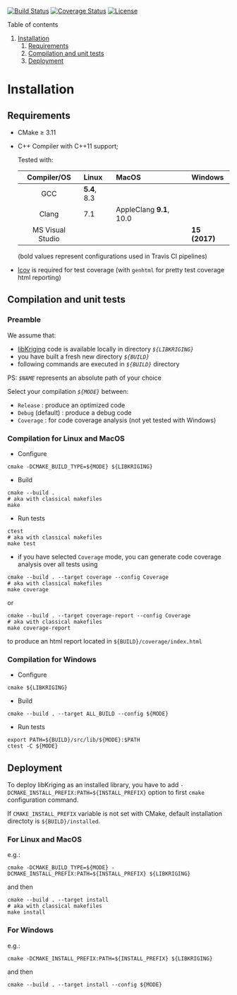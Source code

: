 [![Build Status](https://travis-ci.org/MASCOTNUM/libKriging.svg?branch=master)](https://travis-ci.org/MASCOTNUM/libKriging)
[![Coverage Status](https://coveralls.io/repos/github/MASCOTNUM/libKriging/badge.svg?branch=master)](https://coveralls.io/github/MASCOTNUM/libKriging?branch=master)
[![License](https://img.shields.io/badge/license-Apache%202-blue.svg)](https://opensource.org/licenses/Apache-2.0)

Table of contents

1. [Installation](#installation)
    1. [Requirements](#requirements)
    1. [Compilation and unit tests](#compilation-and-unit-tests)
    1. [Deployment](#deployment)

# Installation

## Requirements
* CMake ≥ 3.11
* C++ Compiler with C++11 support;
  
  Tested with:
     
  |   Compiler/OS    | Linux        | MacOS                    | Windows       |
  |:----------------:|:-------------|:-------------------------|:--------------|
  |       GCC        | **5.4**, 8.3 |                          |               |
  |      Clang       | 7.1          | AppleClang **9.1**, 10.0 |               |
  | MS Visual Studio |              |                          | **15 (2017)** |
  
  (bold values represent configurations used in Travis CI pipelines)
  
* [lcov](http://ltp.sourceforge.net/coverage/lcov.php) is required for test coverage (with `genhtml` for pretty test coverage html reporting) 

## Compilation and unit tests

### Preamble

We assume that:
  * [libKriging](https://github.com/MASCOTNUM/libKriging.git) code is available locally in directory *`${LIBKRIGING}`*  
  * you have built a fresh new directory *`${BUILD}`*
  * following commands are executed in *`${BUILD}`* directory 
  
PS: *`$NAME`* represents an absolute path of your choice

 Select your compilation *`${MODE}`* between: 
  * `Release` : produce an optimized code
  * `Debug` (default) : produce a debug code
  * `Coverage` : for code coverage analysis (not yet tested with Windows)

### Compilation for Linux and MacOS
  * Configure
  ```shell
  cmake -DCMAKE_BUILD_TYPE=${MODE} ${LIBKRIGING}
  ```
  * Build
  ```shell
  cmake --build .
  # aka with classical makefiles
  make  
  ```
  * Run tests
  ```shell
  ctest
  # aka with classical makefiles
  make test  
  ```
  
  * if you have selected `Coverage` mode, you can generate code coverage analysis over all tests using
  ```shell
  cmake --build . --target coverage --config Coverage
  # aka with classical makefiles
  make coverage
   ```
  or 
  ```shell
  cmake --build . --target coverage-report --config Coverage
  # aka with classical makefiles
  make coverage-report
   ```
  to produce an html report located in `${BUILD}/coverage/index.html`
   
### Compilation for Windows
  * Configure
  ```shell
  cmake ${LIBKRIGING}
  ```
  * Build
  ```shell
  cmake --build . --target ALL_BUILD --config ${MODE}
  ```
  * Run tests
  ```shell
  export PATH=${BUILD}/src/lib/${MODE}:$PATH
  ctest -C ${MODE}
  ```
   
## Deployment

To deploy libKriging as an installed library, you have to add `-DCMAKE_INSTALL_PREFIX:PATH=${INSTALL_PREFIX}` option to 
first `cmake` configuration command.

If `CMAKE_INSTALL_PREFIX` variable is not set with CMake, default installation directoty is `${BUILD}/installed`.

### For Linux and MacOS

e.g.:
```shell
cmake -DCMAKE_BUILD_TYPE=${MODE} -DCMAKE_INSTALL_PREFIX:PATH=${INSTALL_PREFIX} ${LIBKRIGING}
```
and then 
```shell
cmake --build . --target install
# aka with classical makefiles
make install
```

### For Windows

e.g.:
```shell
cmake -DCMAKE_INSTALL_PREFIX:PATH=${INSTALL_PREFIX} ${LIBKRIGING} 
```
and then 
```shell
cmake --build . --target install --config ${MODE}
```
